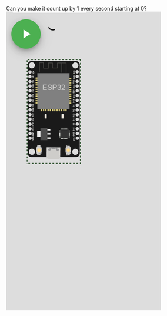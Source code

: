 Can you make it count up by 1 every second starting at 0?  
![counter](https://github.com/touch-Ada/esp32_exercises/blob/main/img/exercise1_counter.gif)
